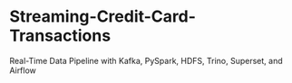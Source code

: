# Streaming-Credit-Card-Transactions
Real-Time Data Pipeline with Kafka, PySpark, HDFS, Trino, Superset, and Airflow

